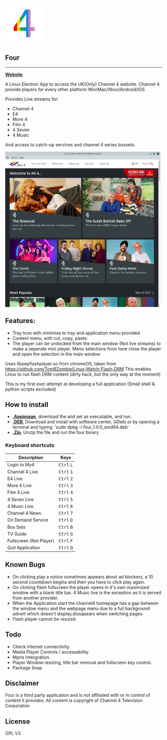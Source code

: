 <img src="https://github.com/FYDesktop/FOUR/blob/master/icons/icon.png" width="128">

## Four  
--------
**[Website](https://www.freeyourdesktop.com/)**

A Linux Electron App to access the UK(Only) Channel 4 website. Channel 4 provide players for every other platform Win/Mac/Xbox/Android/IOS

Provides Live streams for:
- Channel 4
- E4
- More 4
- Film 4
- 4 Seven
- 4 Music

And access to catch-up services and channel 4 series boxsets.

<img src="https://github.com/FYDesktop/FOUR/blob/master/screenshot.jpg" width="500" height="500">

## Features:
- Tray Icon with minimise to tray and application menu provided
- Context menu, with cut, copy, paste: 
- The player can be undocked from the main window (Not live streams) to make a seperate mini player. Menu selections from here close the player and open the selection in the main window 


Uses libpepflashplayer.so from chromeOS, taken from https://github.com/TomBZombie/Linux-Watch-Flash-DRM
This enables Linux to run flash DRM content (dirty hack, but the only way at the moment)

This is my first ever attempt at developing a full application (Small shell & python scripts excluded)

## How to install

- [**.Appimage**](https://github.com/FYDesktop/FOUR/releases/download/1.0.0/four-1.0.0-x86_64.AppImage), download the and set as executable, and run.
- [**.DEB**](https://github.com/FYDesktop/FOUR/releases/download/1.0.0/four_1.0.0_amd64.deb), Download and install with software center, GDebi or by opening a terminal and typing:
'sudo dpkg -i four_1.0.0_amd64.deb'
- [**.Zip**](https://github.com/FYDesktop/FOUR/releases/download/1.0.0/four.zip
), Unzip the file and run the four binary

### Keyboard shortcuts

Description            | Keys
-----------------------| -----------------------
Login to My4           | <kbd>Ctrl</kbd> <kbd>L</kbd>
Channel 4 Live         | <kbd>Ctrl</kbd> <kbd>1</kbd>
E4 Live                | <kbd>Ctrl</kbd> <kbd>2</kbd>
More 4 Live            | <kbd>Ctrl</kbd> <kbd>3</kbd>
Film 4 Live            | <kbd>Ctrl</kbd> <kbd>4</kbd>
4 Seven Live           | <kbd>Ctrl</kbd> <kbd>5</kbd>
4 Music Live           | <kbd>Ctrl</kbd> <kbd>6</kbd>
Channel 4 News         | <kbd>Ctrl</kbd> <kbd>7</kbd>
On Demand Service      | <kbd>Ctrl</kbd> <kbd>D</kbd>
Box Sets               | <kbd>Ctrl</kbd> <kbd>B</kbd>
TV Guide               | <kbd>Ctrl</kbd> <kbd>G</kbd>
Fullscreen (Not Player)| <kbd>Ctrl</kbd> <kbd>F</kbd>
Quit Application       | <kbd>Ctrl</kbd> <kbd>Q</kbd>   
       
 
## Known Bugs

- On clicking play a notice sometimes appears about ad blockers, a 10 second countdown begins and then you have to click play again.
- On clicking flash fullscreen the player opens in it's own maximized window with a blank title bar. 4 Music live is the exception as it is served from another provider.
- When the Application start the channel4 homepage has a gap between the window menu and the webpage menu due to a full background advert which doesn't display,dissapears when switching pages.
- Flash player cannot be resized.

## Todo

- Check internet connectivity.
- Media Player Controls / accessability
- Mpris Intergration.
- Player Window resizing, title bar removal and fullscreen key control.
- Package Snap

## Disclaimer

Four is a third party application and is not affiliated with or in control of content it provides. All content is copyright of Channel 4 Television Corporation

## License
GPL V3